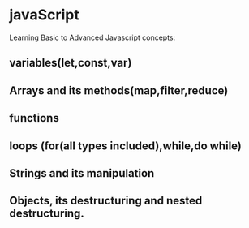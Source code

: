 # javaScript

Learning Basic to Advanced Javascript concepts:

## variables(let,const,var)
## Arrays and its methods(map,filter,reduce)
## functions
## loops (for(all types included),while,do while)
## Strings and its manipulation
## Objects, its destructuring and nested destructuring.
